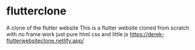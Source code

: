 # flutterclone
A clone of the flutter website
This is a flutter website cloned from scratch with no frame work just pure html css and little js 
https://derek-flutterwebsiteclone.netlify.app/
